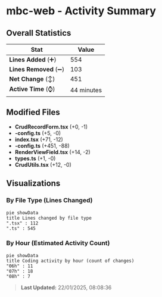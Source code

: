 # mbc-web - Activity Summary 

## Overall Statistics

| Stat                   | Value                                                             |
| ---------------------- | ----------------------------------------------------------------- |
| **Lines Added** (➕)   | 554                                          |
| **Lines Removed** (➖) | 103                                        |
| **Net Change** (↕)    | 451                |
| **Active Time** (⌚)   | 44 minutes |


## Modified Files
- **CrudRecordForm.tsx** (+0, -1)
- **-config.ts** (+5, -0)
- **index.tsx** (+71, -12)
- **-config.ts** (+451, -88)
- **RenderViewField.tsx** (+14, -2)
- **types.ts** (+1, -0)
- **CrudUtils.tsx** (+12, -0)

## Visualizations

### By File Type (Lines Changed)

```mermaid
pie showData
title Lines changed by file type
".tsx" : 112
".ts" : 545
```

### By Hour (Estimated Activity Count)

```mermaid
pie showData
title Coding activity by hour (count of changes)
"06h" : 11
"07h" : 18
"08h" : 7
```


> **Last Updated:** 22/01/2025, 08:08:36